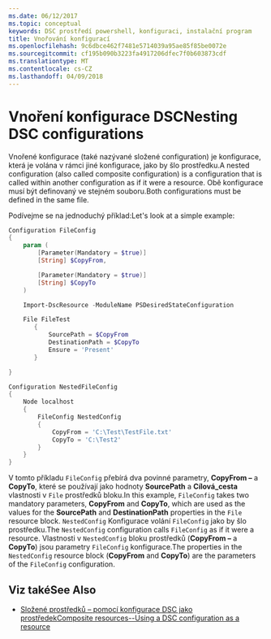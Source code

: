 ```yaml
---
ms.date: 06/12/2017
ms.topic: conceptual
keywords: DSC prostředí powershell, konfiguraci, instalační program
title: Vnořování konfigurací
ms.openlocfilehash: 9c6dbce462f7481e5714039a95ae85f85be0072e
ms.sourcegitcommit: cf195b090b3223fa4917206dfec7f0b603873cdf
ms.translationtype: MT
ms.contentlocale: cs-CZ
ms.lasthandoff: 04/09/2018
---
```

# <a name="nesting-dsc-configurations"></a><span data-ttu-id="1e8cf-103">Vnoření konfigurace DSC</span><span class="sxs-lookup"><span data-stu-id="1e8cf-103">Nesting DSC configurations</span></span>

<span data-ttu-id="1e8cf-104">Vnořené konfigurace (také nazývané složené configuration) je konfigurace, která je volána v rámci jiné konfigurace, jako by šlo prostředku.</span><span class="sxs-lookup"><span data-stu-id="1e8cf-104">A nested configuration (also called composite configuration) is a configuration that is called within another configuration as if it were a resource.</span></span>
<span data-ttu-id="1e8cf-105">Obě konfigurace musí být definovaný ve stejném souboru.</span><span class="sxs-lookup"><span data-stu-id="1e8cf-105">Both configurations must be defined in the same file.</span></span>

<span data-ttu-id="1e8cf-106">Podívejme se na jednoduchý příklad:</span><span class="sxs-lookup"><span data-stu-id="1e8cf-106">Let's look at a simple example:</span></span>

```powershell
Configuration FileConfig
{
    param (
        [Parameter(Mandatory = $true)]
        [String] $CopyFrom,

        [Parameter(Mandatory = $true)]
        [String] $CopyTo
    )

    Import-DscResource -ModuleName PSDesiredStateConfiguration

    File FileTest
       {
           SourcePath = $CopyFrom
           DestinationPath = $CopyTo
           Ensure = 'Present'
       }

}

Configuration NestedFileConfig
{
    Node localhost
    {
        FileConfig NestedConfig
        {
            CopyFrom = 'C:\Test\TestFile.txt'
            CopyTo = 'C:\Test2'
        }
    }
}
```

<span data-ttu-id="1e8cf-107">V tomto příkladu `FileConfig` přebírá dva povinné parametry, **CopyFrom –** a **CopyTo**, které se používají jako hodnoty **SourcePath** a  **Cílová_cesta** vlastnosti v `File` prostředků bloku.</span><span class="sxs-lookup"><span data-stu-id="1e8cf-107">In this example, `FileConfig` takes two mandatory parameters,  **CopyFrom** and **CopyTo**, which are used as the values for the **SourcePath** and **DestinationPath** properties in the `File` resource block.</span></span>
<span data-ttu-id="1e8cf-108">`NestedConfig` Konfigurace volání `FileConfig` jako by šlo prostředku.</span><span class="sxs-lookup"><span data-stu-id="1e8cf-108">The `NestedConfig` configuration calls `FileConfig` as if it were a resource.</span></span>
<span data-ttu-id="1e8cf-109">Vlastnosti v `NestedConfig` bloku prostředků (**CopyFrom –** a **CopyTo**) jsou parametry `FileConfig` konfigurace.</span><span class="sxs-lookup"><span data-stu-id="1e8cf-109">The properties in the `NestedConfig` resource block (**CopyFrom** and **CopyTo**) are the parameters of the `FileConfig` configuration.</span></span>

## <a name="see-also"></a><span data-ttu-id="1e8cf-110">Viz také</span><span class="sxs-lookup"><span data-stu-id="1e8cf-110">See Also</span></span>

- [<span data-ttu-id="1e8cf-111">Složené prostředků – pomocí konfigurace DSC jako prostředek</span><span class="sxs-lookup"><span data-stu-id="1e8cf-111">Composite resources--Using a DSC configuration as a resource</span></span>](authoringResourceComposite.md)